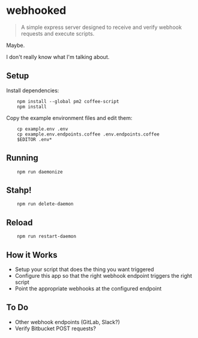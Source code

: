 # webhooked

> A simple express server designed to receive and verify webhook requests and execute scripts.

Maybe.

I don't really know what I'm talking about.

## Setup

Install dependencies:

		npm install --global pm2 coffee-script
		npm install

Copy the example environment files and edit them:

		cp example.env .env
		cp example.env.endpoints.coffee .env.endpoints.coffee
		$EDITOR .env*

## Running

		npm run daemonize

## Stahp!

		npm run delete-daemon

## Reload

		npm run restart-daemon

## How it Works

* Setup your script that does the thing you want triggered
* Configure this app so that the right webhook endpoint triggers the right script
* Point the appropriate webhooks at the configured endpoint

## To Do

* Other webhook endpoints (GitLab, Slack?)
* Verify Bitbucket POST requests?

